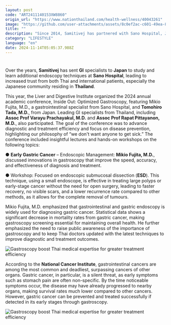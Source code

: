 ```yaml
---
layout: post
code: "ART2411140153XW8860"
origin_url: "https://www.nationthailand.com/health-wellness/40043261"
image: "https://github.com/user-attachments/assets/8c0ef2ac-c601-49ea-833b-a45a82a42ea9"
title: ""
description: "Since 2014, Samitivej has partnered with Sano Hospital, Japan’s leading private hospital specializing in advanced diagnosis and therapeutics via gastrointestinal (GI) endoscopy, to improve the efficacy of diagnosis, treatment and care for patients with gastrointestinal disorders."
category: "LIFESTYLE"
language: "en"
date: 2024-11-14T05:05:37.988Z
---
```


# 









Over the years, **Samitivej** has sent **GI** specialists to **Japan** to study and learn additional endoscopy techniques at **Sano Hospital**, leading to increased trust from both Thai and international patients, especially the Japanese community residing in **Thailand**.

This year, the Liver and Digestive Institute organized the 2024 annual academic conference, Inside Out: Optimized Gastroscopy, featuring Mikio Fujita, M.D., a gastrointestinal specialist from Sano Hospital, and **Tomohiro Tada, M.D.**, from Japan. Leading GI specialists from Thailand, including **Assoc Prof Varayu Prachayakul, M.D.** and **Assoc Prof Rapat Pittayanon, M.D.**, also participated. The goal of the conference was to advance diagnostic and treatment efficiency and focus on disease prevention, highlighting our philosophy of “we don't want anyone to get sick.” The conference included insightful lectures and hands-on workshops on the following topics:

● **Early Gastric Cancer** – Endoscopic Management: **Mikio Fujita, M.D.**, discussed innovations in gastroscopy that improve the speed, accuracy, and effectiveness of diagnosis and treatment.

● Workshop: Focused on endoscopic submucosal dissection (**ESD**). This technique, using a small endoscope, is effective in treating large polyps or early-stage cancer without the need for open surgery, leading to faster recovery, no visible scars, and a lower recurrence rate compared to other methods, as it allows for the complete removal of tumours.

Mikio Fujita, M.D. emphasized that gastrointestinal and gastric endoscopy is widely used for diagnosing gastric cancer. Statistical data shows a significant decrease in mortality rates from gastric cancer, making gastroscopy screening essential for maintaining overall health. He further emphasized the need to raise public awareness of the importance of gastroscopy and to keep Thai doctors updated with the latest techniques to improve diagnostic and treatment outcomes.

  ![Gastroscopy boost Thai medical expertise for greater treatment efficiency](https://github.com/user-attachments/assets/71bfcbe9-d8fc-47c1-93a9-2ea0f05ab051)

According to the **National Cancer Institute**, gastrointestinal cancers are among the most common and deadliest, surpassing cancers of other organs. Gastric cancer, in particular, is a silent threat, as early symptoms such as stomach pain are often non-specific. By the time noticeable symptoms occur, the disease may have already progressed to nearby organs, making survival rates much lower compared to other cancers. However, gastric cancer can be prevented and treated successfully if detected in its early stages through gastroscopy.

  ![Gastroscopy boost Thai medical expertise for greater treatment efficiency](https://github.com/user-attachments/assets/dfb14450-4982-431e-a553-480ca74b6f89)